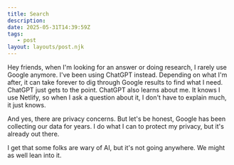 ```yaml
---
title: Search
description:
date: 2025-05-31T14:39:59Z
tags:
   - post
layout: layouts/post.njk
---
```


Hey friends, when I'm looking for an answer or doing research, I rarely use Google anymore. I've been using ChatGPT instead. Depending on what I'm after, it can take forever to dig through Google results to find what I need. ChatGPT just gets to the point. ChatGPT also learns about me. It knows I use Netlify, so when I ask a question about it, I don't have to explain much, it just knows.

And yes, there are privacy concerns. But let's be honest, Google has been collecting our data for years. I do what I can to protect my privacy, but it's already out there.

I get that some folks are wary of AI, but it's not going anywhere. We might as well lean into it.
